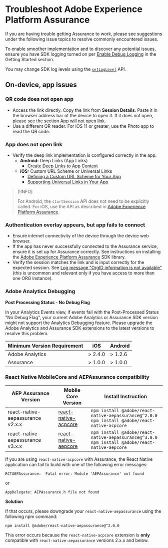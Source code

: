 # Troubleshoot Adobe Experience Platform Assurance

If you are having trouble getting Assurance to work, please see suggestions under the following issue topics to resolve commonly encountered issues.

To enable smoother implementation and to discover any potential issues, ensure you have SDK logging turned on per [Enable Debug Logging](../getting-started/enable-debug-logging.md) in the Getting Started section.

You may change SDK log levels using the [`setLogLevel`](../mobile-core/api-reference.md#logging) API.

## On-device, app issues

### QR code does not open app

* Access the link directly. Copy the link from **Session Details**. Paste it in the browser address bar of the device to open it. If it does not open, please see the section [App will not open link](#app-does-not-open-link).
* Use a different QR reader. For iOS 11 or greater, use the Photo app to read the QR code.

### App does not open link

* Verify the deep link implementation is configured correctly in the app.
  * **Android:** Deep Links (App Links)
    * [Create Deep Links to App Context](https://developer.android.com/training/app-links/deep-linking)
  * **iOS:** Custom URL Scheme or Universal Links
    * [Defining a Custom URL Scheme for Your App](https://developer.apple.com/documentation/uikit/inter-process_communication/allowing_apps_and_websites_to_link_to_your_content/defining_a_custom_url_scheme_for_your_app)
    * [Supporting Universal Links in Your App](https://developer.apple.com/documentation/uikit/inter-process_communication/allowing_apps_and_websites_to_link_to_your_content/supporting_universal_links_in_your_app)

>[!INFO]
>
>For Android, the `startSession` API does not need to be explicitly called. For iOS, use the API as described in [Adobe Experience Platform Assurance](../platform-assurance-sdk/index.md#implement-aep-assurance-session-start-apis-ios-only).

### Authentication overlay appears, but app fails to connect

* Ensure internet connectivity of the device through the device web browser.
* If the app has never successfully connected to the Assurance service, ensure it is set up for Assurance correctly. See instructions on installing the [Adobe Experience Platform Assurance](../platform-assurance-sdk/index.md#install-the-assurance-extension-in-the-data-collection-ui) SDK library.
* Verify the session matches the link and is input correctly for the expected session. See [Log message "OrgID information is not available"](../platform-assurance-sdk/common-issues.md#orgid-information-is-not-available) (this is uncommon and relevant only if you have access to more than one ORG instance).

### Adobe Analytics Debugging

**Post Processing Status - No Debug Flag**

In your Analytics Events view, if events fail with the Post-Processed Status "No Debug Flag", your current Adobe Analytics or Assurance SDK version might not support the Analytics Debugging feature.
Please upgrade the Adobe Analytics and Assurance SDK extensions to the latest versions to resolve this problem.

| Minimum Version Requirement | iOS | Android |
| --------------------------- | --- | ------- |
| Adobe Analytics | > 2.4.0 | > 1.2.6 |
| Assurance | > 1.0.0 | > 1.0.0 |

### React Native MobileCore and AEPAssurance compatibility

| AEP Assurance Version | Mobile Core Version | Install Instruction |
| --------------------- | ------------------- | ------------------- |
| react-native-aepassurance v2.x.x | [react-native-acpcore](https://www.npmjs.com/package/@adobe/react-native-acpcore) | `npm install @adobe/react-native-aepassurance@^2.0.0` <br/>`npm install @adobe/react-native-acpcore` |
| react-native-aepassurance v3.x.x | [react-native-aepcore](https://www.npmjs.com/package/@adobe/react-native-aepcore) | `npm install @adobe/react-native-aepassurance@^3.0.0` <br/>`npm install @adobe/react-native-aepcore` |

If you are using `react-native-acpcore` with Assurance, the React Native application can fail to build with one of the following error messages:

```
RCTAEPAssurance:  Fatal error: Module 'AEPAssurance' not found
```

or

```
AppDelegate: AEPAssurance.h file not found
```

**Solution**

If that occurs, please downgrade your `react-native-aepassurance` using the following npm command:

```shell
npm install @adobe/react-native-aepassurance@^2.0.0
```

This error occurs because the `react-native-acpcore` extension is **only** compatible with `react-native-aepassurance` versions 2.x.x and below.
